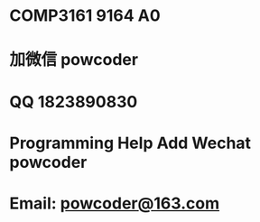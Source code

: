 # COMP3161 9164 A0
# 加微信 powcoder

# QQ 1823890830

# Programming Help Add Wechat powcoder

# Email: powcoder@163.com


